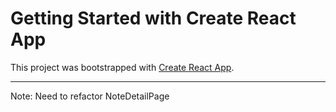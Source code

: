 # Getting Started with Create React App

This project was bootstrapped with [Create React App](https://github.com/facebook/create-react-app).

---

Note:
Need to refactor NoteDetailPage